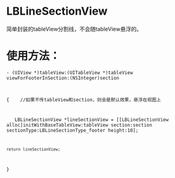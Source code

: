 # LBLineSectionView
简单封装的tableView分割线，不会随tableView悬浮的。


# 使用方法：
<code>- (UIView *)tableView:(UITableView *)tableView viewForFooterInSection:(NSInteger)section
 
{
    //如果不传tableView和section，则会是默认效果，悬浮在视图上
    
    LBLineSectionView *lineSectionView = [[LBLineSectionView alloc]initWithBaseTableView:tableView section:section sectionType:LBLineSectionType_footer height:10];
    
    return lineSectionView;
    
}</code>

